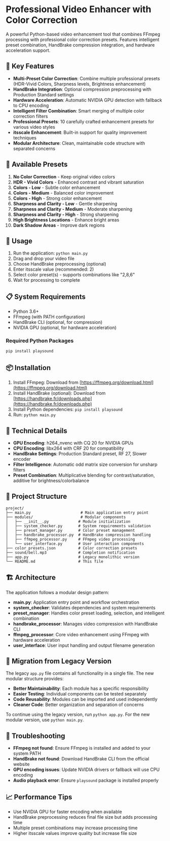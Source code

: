 # Professional Video Enhancer with Color Correction

A powerful Python-based video enhancement tool that combines FFmpeg processing with professional color correction presets. Features intelligent preset combination, HandBrake compression integration, and hardware acceleration support.

## 🌟 Key Features

- **Multi-Preset Color Correction**: Combine multiple professional presets (HDR-Vivid Colors, Sharpness levels, Brightness enhancement)
- **HandBrake Integration**: Optional compression preprocessing with Production Standard settings
- **Hardware Acceleration**: Automatic NVIDIA GPU detection with fallback to CPU encoding
- **Intelligent Filter Combination**: Smart merging of multiple color correction filters
- **Professional Presets**: 10 carefully crafted enhancement presets for various video styles
- **itsscale Enhancement**: Built-in support for quality improvement techniques
- **Modular Architecture**: Clean, maintainable code structure with separated concerns

## 🎨 Available Presets

1. **No Color Correction** - Keep original video colors
2. **HDR - Vivid Colors** - Enhanced contrast and vibrant saturation
3. **Colors - Low** - Subtle color enhancement
4. **Colors - Medium** - Balanced color improvement  
5. **Colors - High** - Strong color enhancement
6. **Sharpness and Clarity - Low** - Gentle sharpening
7. **Sharpness and Clarity - Medium** - Moderate sharpening
8. **Sharpness and Clarity - High** - Strong sharpening
9. **High Brightness Locations** - Enhance bright areas
10. **Dark Shadow Areas** - Improve dark regions

## 🚀 Usage

1. Run the application: `python main.py`
2. Drag and drop your video file
3. Choose HandBrake preprocessing (optional)
4. Enter itsscale value (recommended: 2)
5. Select color preset(s) - supports combinations like "2,8,6"
6. Wait for processing to complete

## 📋 System Requirements

- Python 3.6+
- FFmpeg (with PATH configuration)
- HandBrake CLI (optional, for compression)
- NVIDIA GPU (optional, for hardware acceleration)

### Required Python Packages
```bash
pip install playsound
```

## 📦 Installation

1. Install FFmpeg: Download from [https://ffmpeg.org/download.html](https://ffmpeg.org/download.html)
2. Install HandBrake (optional): Download from [https://handbrake.fr/downloads.php](https://handbrake.fr/downloads.php)
3. Install Python dependencies: `pip install playsound`
4. Run: `python main.py`

## 🔧 Technical Details

- **GPU Encoding**: h264_nvenc with CQ 20 for NVIDIA GPUs
- **CPU Encoding**: libx264 with CRF 20 for compatibility
- **HandBrake Settings**: Production Standard preset, RF 27, Slower encoder
- **Filter Intelligence**: Automatic odd matrix size conversion for unsharp filters
- **Preset Combination**: Multiplicative blending for contrast/saturation, additive for brightness/colorbalance

## 📁 Project Structure

```
project/
├── main.py                      # Main application entry point
├── modules/                     # Modular components
│   ├── __init__.py             # Module initialization
│   ├── system_checker.py       # System requirements validation
│   ├── preset_manager.py       # Color preset management
│   ├── handbrake_processor.py  # HandBrake compression handling
│   ├── ffmpeg_processor.py     # FFmpeg video processing
│   └── user_interface.py       # User interaction components
├── color_presets.json          # Color correction presets
├── sound/bell.mp3              # Completion notification
├── app.py                      # Legacy monolithic version
└── README.md                   # This file
```

## 🏗️ Architecture

The application follows a modular design pattern:

- **main.py**: Application entry point and workflow orchestration
- **system_checker**: Validates dependencies and system requirements
- **preset_manager**: Handles color preset loading, selection, and intelligent combination
- **handbrake_processor**: Manages video compression with HandBrake CLI
- **ffmpeg_processor**: Core video enhancement using FFmpeg with hardware acceleration
- **user_interface**: User input handling and output filename generation

## 🔄 Migration from Legacy Version

The legacy `app.py` file contains all functionality in a single file. The new modular structure provides:

- **Better Maintainability**: Each module has a specific responsibility
- **Easier Testing**: Individual components can be tested separately
- **Code Reusability**: Modules can be imported and used independently
- **Cleaner Code**: Better organization and separation of concerns

To continue using the legacy version, run `python app.py`. For the new modular version, use `python main.py`.

## 🐛 Troubleshooting

- **FFmpeg not found**: Ensure FFmpeg is installed and added to your system PATH
- **HandBrake not found**: Download HandBrake CLI from the official website
- **GPU encoding issues**: Update NVIDIA drivers or fallback will use CPU encoding
- **Audio playback error**: Ensure `playsound` package is installed properly

## 📈 Performance Tips

- Use NVIDIA GPU for faster encoding when available
- HandBrake preprocessing reduces final file size but adds processing time
- Multiple preset combinations may increase processing time
- Higher itsscale values improve quality but increase file size
